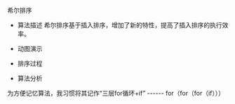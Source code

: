 希尔排序
- 算法描述
希尔排序基于插入排序，增加了新的特性，提高了插入排序的执行效率。

- 动图演示

- 排序过程

- 算法分析

为方便记忆算法，我习惯将其记作“三层for循环+if” ------ for（for（for（if）））